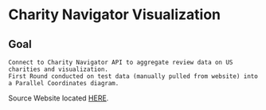 # Charity Navigator Visualization
## Goal

```
Connect to Charity Navigator API to aggregate review data on US charities and visualization. 
First Round conducted on test data (manually pulled from website) into a Parallel Coordinates diagram.
```

Source Website located [HERE](https://www.charitynavigator.org/).
